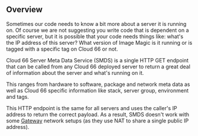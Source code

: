 

## Overview

Sometimes our code needs to know a bit more about a server it is running on. Of course we are not suggesting you write code that is dependent on a specific server, but it is possible that your code needs things like: what's the IP address of this server? What version of Image Magic is it running or is tagged with a specific tag on Cloud 66 or not.

Cloud 66 Server Meta Data Service (SMDS) is a single HTTP GET endpoint that can be called from any Cloud 66 deployed server to return a great deal of information about the server and what's running on it.

This ranges from hardware to software, package and network meta data as well as Cloud 66 specific information like stack, server group, environment and tags.

This HTTP endpoint is the same for all servers and uses the caller's IP address to return the correct payload. As a result, SMDS doesn't work with some [Gateway](/deployment/deployment-gateway) network setups (as they use NAT to share a single public IP address).

